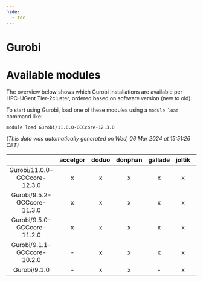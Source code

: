 ```yaml
---
hide:
  - toc
---
```


Gurobi
======

# Available modules


The overview below shows which Gurobi installations are available per HPC-UGent Tier-2cluster, ordered based on software version (new to old).

To start using Gurobi, load one of these modules using a `module load` command like:

```shell
module load Gurobi/11.0.0-GCCcore-12.3.0
```

*(This data was automatically generated on Wed, 06 Mar 2024 at 15:51:26 CET)*  

| |accelgor|doduo|donphan|gallade|joltik|skitty|
| :---: | :---: | :---: | :---: | :---: | :---: | :---: |
|Gurobi/11.0.0-GCCcore-12.3.0|x|x|x|x|x|x|
|Gurobi/9.5.2-GCCcore-11.3.0|x|x|x|x|x|x|
|Gurobi/9.5.0-GCCcore-11.2.0|x|x|x|x|x|x|
|Gurobi/9.1.1-GCCcore-10.2.0|-|x|x|x|x|x|
|Gurobi/9.1.0|-|x|x|-|x|-|

